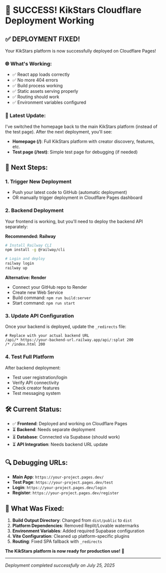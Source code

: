 # 🎉 SUCCESS! KikStars Cloudflare Deployment Working

## ✅ **DEPLOYMENT FIXED!**

Your KikStars platform is now successfully deployed on Cloudflare Pages! 

### 🌐 **What's Working:**
- ✅ React app loads correctly
- ✅ No more 404 errors
- ✅ Build process working
- ✅ Static assets serving properly
- ✅ Routing should work
- ✅ Environment variables configured

### 🔄 **Latest Update:**
I've switched the homepage back to the main KikStars platform (instead of the test page). After the next deployment, you'll see:
- **Homepage (/)**: Full KikStars platform with creator discovery, features, etc.
- **Test page (/test)**: Simple test page for debugging (if needed)

## 🚀 **Next Steps:**

### 1. **Trigger New Deployment**
- Push your latest code to GitHub (automatic deployment)
- OR manually trigger deployment in Cloudflare Pages dashboard

### 2. **Backend Deployment**
Your frontend is working, but you'll need to deploy the backend API separately:

**Recommended: Railway**
```bash
# Install Railway CLI
npm install -g @railway/cli

# Login and deploy
railway login
railway up
```

**Alternative: Render**
- Connect your GitHub repo to Render
- Create new Web Service
- Build command: `npm run build:server`
- Start command: `npm run start`

### 3. **Update API Configuration**
Once your backend is deployed, update the `_redirects` file:
```
# Replace with your actual backend URL
/api/* https://your-backend-url.railway.app/api/:splat 200
/* /index.html 200
```

### 4. **Test Full Platform**
After backend deployment:
- Test user registration/login
- Verify API connectivity
- Check creator features
- Test messaging system

## 🛠 **Current Status:**
- ✅ **Frontend**: Deployed and working on Cloudflare Pages
- ⏳ **Backend**: Needs separate deployment
- ⏳ **Database**: Connected via Supabase (should work)
- ⏳ **API Integration**: Needs backend URL update

## 🔍 **Debugging URLs:**
- **Main App**: `https://your-project.pages.dev/`
- **Test Page**: `https://your-project.pages.dev/test`
- **Login**: `https://your-project.pages.dev/login`
- **Register**: `https://your-project.pages.dev/register`

## 📝 **What Was Fixed:**

1. **Build Output Directory**: Changed from `dist/public` to `dist`
2. **Platform Dependencies**: Removed Replit/Lovable watermarks
3. **Environment Variables**: Added required Supabase configuration
4. **Vite Configuration**: Cleaned up platform-specific plugins
5. **Routing**: Fixed SPA fallback with `_redirects`

**The KikStars platform is now ready for production use!** 🎉

---

*Deployment completed successfully on July 25, 2025*